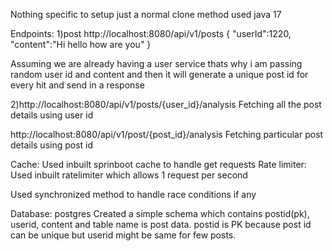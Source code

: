 Nothing specific to setup just a normal clone method used java 17


Endpoints:
1)post http://localhost:8080/api/v1/posts
{
    "userId":1220,
    "content":"Hi hello how are you"
}

Assuming we are already having a user service thats why i am passing random user id and content and then it will generate a unique post id for every hit and send in a response

2)http://localhost:8080/api/v1/posts/{user_id}/analysis
Fetching all the post details using user id

http://localhost:8080/api/v1/post/{post_id}/analysis
Fetching particular post details using post id

Cache: Used inbuilt sprinboot cache to handle get requests
Rate limiter: Used inbuilt ratelimiter which allows 1 request per second 

Used synchronized method to handle race conditions if any


Database: postgres
Created a simple schema which contains postid(pk), userid, content and table name is post data. postid is PK because post id can be unique but userid might be same for few posts.


